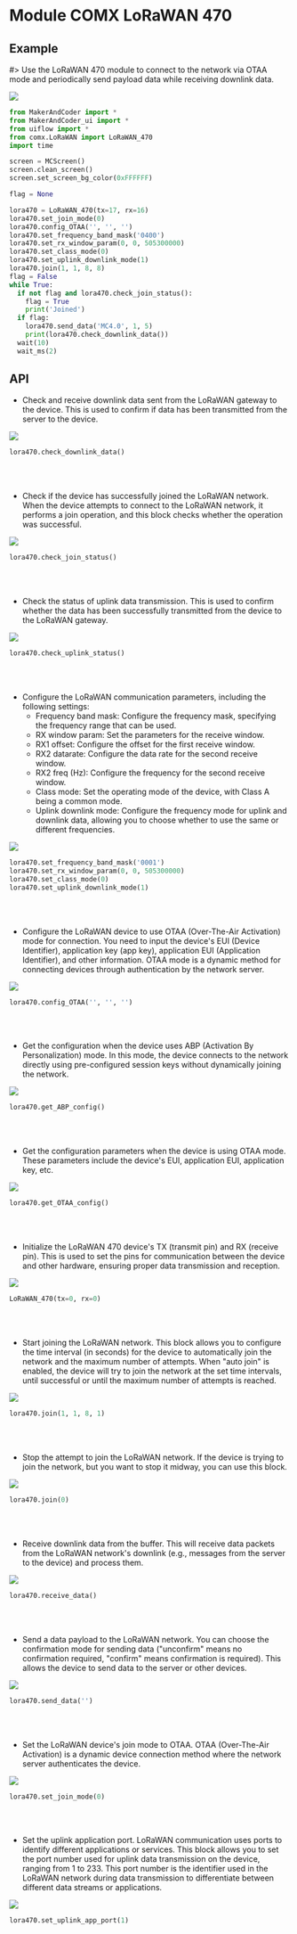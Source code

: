 # Module COMX LoRaWAN 470

## Example

#> Use the LoRaWAN 470 module to connect to the network via OTAA mode and periodically send payload data while receiving downlink data.

<img class="blockly_svg" src="https://makerandcoder.com/MCLab/blockly/modules/comx_lorawan_470/uiflow_block_LoRaWAN470_demo.svg">

```python
from MakerAndCoder import *
from MakerAndCoder_ui import *
from uiflow import *
from comx.LoRaWAN import LoRaWAN_470
import time

screen = MCScreen()
screen.clean_screen()
screen.set_screen_bg_color(0xFFFFFF)

flag = None

lora470 = LoRaWAN_470(tx=17, rx=16)
lora470.set_join_mode(0)
lora470.config_OTAA('', '', '')
lora470.set_frequency_band_mask('0400')
lora470.set_rx_window_param(0, 0, 505300000)
lora470.set_class_mode(0)
lora470.set_uplink_downlink_mode(1)
lora470.join(1, 1, 8, 8)
flag = False
while True:
  if not flag and lora470.check_join_status():
    flag = True
    print('Joined')
  if flag:
    lora470.send_data('MC4.0', 1, 5)
    print(lora470.check_downlink_data())
  wait(10)
  wait_ms(2)
```

## API
- Check and receive downlink data sent from the LoRaWAN gateway to the device. This is used to confirm if data has been transmitted from the server to the device.
<img class="blockly_svg" src="https://makerandcoder.com/MCLab/blockly/modules/comx_lorawan_470/uiflow_block_lorawan470_check_downlink_data.svg">

```python
lora470.check_downlink_data()
```

<br><br>
- Check if the device has successfully joined the LoRaWAN network. When the device attempts to connect to the LoRaWAN network, it performs a join operation, and this block checks whether the operation was successful.
<img class="blockly_svg" src="https://makerandcoder.com/MCLab/blockly/modules/comx_lorawan_470/uiflow_block_lorawan470_check_join_status.svg">

```python
lora470.check_join_status()
```

<br><br>
- Check the status of uplink data transmission. This is used to confirm whether the data has been successfully transmitted from the device to the LoRaWAN gateway.
<img class="blockly_svg" src="https://makerandcoder.com/MCLab/blockly/modules/comx_lorawan_470/uiflow_block_lorawan470_check_sent_status.svg">

```python
lora470.check_uplink_status()
```

<br><br>
- Configure the LoRaWAN communication parameters, including the following settings:
  - Frequency band mask: Configure the frequency mask, specifying the frequency range that can be used.
  - RX window param: Set the parameters for the receive window.
  - RX1 offset: Configure the offset for the first receive window.
  - RX2 datarate: Configure the data rate for the second receive window.
  - RX2 freq (Hz): Configure the frequency for the second receive window.
  - Class mode: Set the operating mode of the device, with Class A being a common mode.
  - Uplink downlink mode: Configure the frequency mode for uplink and downlink data, allowing you to choose whether to use the same or different frequencies.
<img class="blockly_svg" src="https://makerandcoder.com/MCLab/blockly/modules/comx_lorawan_470/uiflow_block_lorawan470_config.svg">

```python
lora470.set_frequency_band_mask('0001')
lora470.set_rx_window_param(0, 0, 505300000)
lora470.set_class_mode(0)
lora470.set_uplink_downlink_mode(1)
```

<br><br>
- Configure the LoRaWAN device to use OTAA (Over-The-Air Activation) mode for connection. You need to input the device's EUI (Device Identifier), application key (app key), application EUI (Application Identifier), and other information. OTAA mode is a dynamic method for connecting devices through authentication by the network server.
<img class="blockly_svg" src="https://makerandcoder.com/MCLab/blockly/modules/comx_lorawan_470/uiflow_block_lorawan470_config_mode.svg">

```python
lora470.config_OTAA('', '', '')
```

<br><br>
- Get the configuration when the device uses ABP (Activation By Personalization) mode. In this mode, the device connects to the network directly using pre-configured session keys without dynamically joining the network.
<img class="blockly_svg" src="https://makerandcoder.com/MCLab/blockly/modules/comx_lorawan_470/uiflow_block_lorawan470_get_abp_config.svg">

```python
lora470.get_ABP_config()
```

<br><br>
- Get the configuration parameters when the device is using OTAA mode. These parameters include the device's EUI, application EUI, application key, etc.
<img class="blockly_svg" src="https://makerandcoder.com/MCLab/blockly/modules/comx_lorawan_470/uiflow_block_lorawan470_get_otaa_config.svg">

```python
lora470.get_OTAA_config()
```

<br><br>
- Initialize the LoRaWAN 470 device's TX (transmit pin) and RX (receive pin). This is used to set the pins for communication between the device and other hardware, ensuring proper data transmission and reception.
<img class="blockly_svg" src="https://makerandcoder.com/MCLab/blockly/modules/comx_lorawan_470/uiflow_block_lorawan470_init.svg">

```python
LoRaWAN_470(tx=0, rx=0)
```

<br><br>
- Start joining the LoRaWAN network. This block allows you to configure the time interval (in seconds) for the device to automatically join the network and the maximum number of attempts. When "auto join" is enabled, the device will try to join the network at the set time intervals, until successful or until the maximum number of attempts is reached.
<img class="blockly_svg" src="https://makerandcoder.com/MCLab/blockly/modules/comx_lorawan_470/uiflow_block_lorawan470_join_start.svg">

```python
lora470.join(1, 1, 8, 1)
```

<br><br>
- Stop the attempt to join the LoRaWAN network. If the device is trying to join the network, but you want to stop it midway, you can use this block.
<img class="blockly_svg" src="https://makerandcoder.com/MCLab/blockly/modules/comx_lorawan_470/uiflow_block_lorawan470_join_stop.svg">

```python
lora470.join(0)
```

<br><br>
- Receive downlink data from the buffer. This will receive data packets from the LoRaWAN network's downlink (e.g., messages from the server to the device) and process them.
<img class="blockly_svg" src="https://makerandcoder.com/MCLab/blockly/modules/comx_lorawan_470/uiflow_block_lorawan470_receive_data.svg">

```python
lora470.receive_data()
```

<br><br>
- Send a data payload to the LoRaWAN network. You can choose the confirmation mode for sending data ("unconfirm" means no confirmation required, "confirm" means confirmation is required). This allows the device to send data to the server or other devices.
<img class="blockly_svg" src="https://makerandcoder.com/MCLab/blockly/modules/comx_lorawan_470/uiflow_block_lorawan470_send_data.svg">

```python
lora470.send_data('')
```

<br><br>
- Set the LoRaWAN device's join mode to OTAA. OTAA (Over-The-Air Activation) is a dynamic device connection method where the network server authenticates the device.
<img class="blockly_svg" src="https://makerandcoder.com/MCLab/blockly/modules/comx_lorawan_470/uiflow_block_lorawan470_set_join_mode.svg">

```python
lora470.set_join_mode(0)
```

<br><br>
- Set the uplink application port. LoRaWAN communication uses ports to identify different applications or services. This block allows you to set the port number used for uplink data transmission on the device, ranging from 1 to 233. This port number is the identifier used in the LoRaWAN network during data transmission to differentiate between different data streams or applications.
 
<img class="blockly_svg" src="https://makerandcoder.com/MCLab/blockly/modules/comx_lorawan_470/uiflow_block_lorawan470_set_uplink_app_port.svg">

```python
lora470.set_uplink_app_port(1)
```


